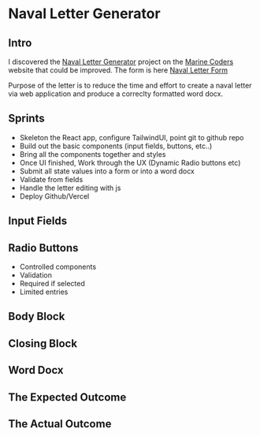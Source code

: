 # Naval Letter Generator

## Intro
I discovered the [Naval Letter Generator](https://marines.dev/projects/#naval-letter-format-generator-application) project on the [Marine Coders](https://marines.dev/) website that could be improved. The form is here
[Naval Letter Form](https://marines.dev/_pages/naval_letter_js_test.html)

Purpose of the letter is to reduce the time and effort to create a naval letter via web application and produce a correclty formatted word docx.  


## Sprints
- Skeleton the React app, configure TailwindUI, point git to github repo
- Build out the basic components (input fields, buttons, etc..)
- Bring all the components together and styles 
- Once UI finished, Work through the UX (Dynamic Radio buttons etc)
- Submit all state values into a form or into a word docx
- Validate from fields
- Handle the letter editing with js
- Deploy Github/Vercel

## Input Fields

## Radio Buttons
- Controlled components
- Validation
- Required if selected
- Limited entries

## Body Block

## Closing Block

## Word Docx

## The Expected Outcome

## The Actual Outcome